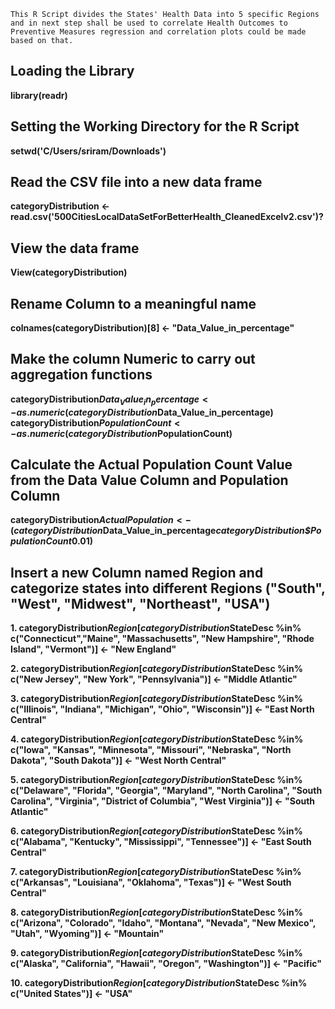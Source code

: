     This R Script divides the States' Health Data into 5 specific Regions and in next step shall be used to correlate Health Outcomes to Preventive Measures regression and correlation plots could be made based on that.


## Loading the Library
**library(readr)**

## Setting the Working Directory for the R Script
**setwd('C/Users/sriram/Downloads')**

## Read the CSV file into a new data frame
**categoryDistribution <- read.csv('500CitiesLocalDataSetForBetterHealth_CleanedExcelv2.csv')?**

## View the data frame
**View(categoryDistribution)**

## Rename Column to a meaningful name
**colnames(categoryDistribution)[8] <- "Data_Value_in_percentage"**

## Make the column Numeric to carry out aggregation functions
**categoryDistribution$Data_Value_in_percentage <- as.numeric(categoryDistribution$Data_Value_in_percentage)
  categoryDistribution$PopulationCount <- as.numeric(categoryDistribution$PopulationCount)**

## Calculate the Actual Population Count Value from the Data Value Column and Population Column
**categoryDistribution$ActualPopulation <- (categoryDistribution$Data_Value_in_percentage*categoryDistribution$PopulationCount*0.01)**

## Insert a new Column named Region and categorize states into different Regions ("South", "West", "Midwest", "Northeast", "USA")

**1. categoryDistribution$Region[categoryDistribution$StateDesc %in% c("Connecticut","Maine",
                                                                  "Massachusetts", "New Hampshire", 
                                                                  "Rhode Island", "Vermont")] <- "New England"**

**2. categoryDistribution$Region[categoryDistribution$StateDesc %in% c("New Jersey", "New York", 
                                                                  "Pennsylvania")] <- "Middle Atlantic"**

**3. categoryDistribution$Region[categoryDistribution$StateDesc %in% c("Illinois", "Indiana", 
                                                                  "Michigan", "Ohio", 
                                                                  "Wisconsin")] <- "East North Central"**


**4. categoryDistribution$Region[categoryDistribution$StateDesc %in% c("Iowa", 
                                                                  "Kansas", "Minnesota", 
                                                                  "Missouri", "Nebraska", 
                                                                  "North Dakota", "South Dakota")] <- "West North Central"**

**5. categoryDistribution$Region[categoryDistribution$StateDesc %in% c("Delaware", "Florida", 
                                                                  "Georgia", "Maryland", 
                                                                  "North Carolina", "South Carolina", 
                                                                  "Virginia", "District of Columbia", 
                                                                  "West Virginia")] <- "South Atlantic"**


**6. categoryDistribution$Region[categoryDistribution$StateDesc %in% c("Alabama", "Kentucky",
                                                                  "Mississippi", "Tennessee")] <- "East South Central"**

**7. categoryDistribution$Region[categoryDistribution$StateDesc %in% c("Arkansas", 
                                                                  "Louisiana", "Oklahoma", "Texas")] <- "West South Central"**

**8. categoryDistribution$Region[categoryDistribution$StateDesc %in% c("Arizona", "Colorado", "Idaho", 
                                                                  "Montana", "Nevada", "New Mexico", 
                                                                  "Utah", "Wyoming")] <- "Mountain"**

**9. categoryDistribution$Region[categoryDistribution$StateDesc %in% c("Alaska", 
                                                                  "California", "Hawaii", "Oregon", 
                                                                  "Washington")] <- "Pacific"**

**10. categoryDistribution$Region[categoryDistribution$StateDesc %in% c("United States")] <- "USA"**
